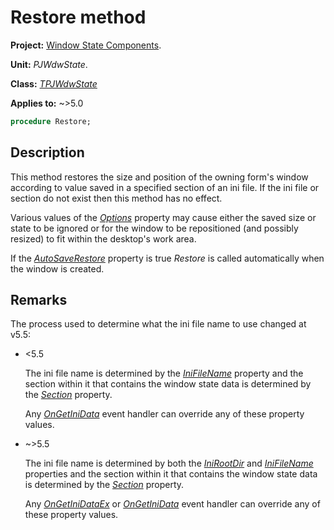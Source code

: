 # Restore method

**Project:** [Window State Components](../API.md).

**Unit:** _PJWdwState_.

**Class:** _[TPJWdwState](./TPJWdwState.md)_

**Applies to:** ~>5.0

```pascal
procedure Restore;
```

## Description

This method restores the size and position of the owning form's window according to value saved in a specified section of an ini file. If the ini file or section do not exist then this method has no effect.

Various values of the _[Options](./TPJCustomWdwState-Options.md)_ property may cause either the saved size or state to be ignored or for the window to be repositioned (and possibly resized) to fit within the desktop's work area.

If the _[AutoSaveRestore](./TPJCustomWdwState-AutoSaveRestore.md)_ property is true _Restore_ is called automatically when the window is created.

## Remarks

The process used to determine what the ini file name to use changed at v5.5:

* <5.5

    The ini file name is determined by the _[IniFileName](./TPJWdwState-IniFileName.md)_ property and the section within it that contains the window state data is determined by the _[Section](./TPJWdwState-Section.md)_ property.

    Any _[OnGetIniData](./TPJWdwState-OnGetIniData.md)_ event handler can override any of these property values.

* ~>5.5

    The ini file name is determined by both the _[IniRootDir](./TPJWdwState-IniRootDir.md)_ and _[IniFileName](./TPJWdwState-IniFileName.md)_ properties and the section within it that contains the window state data is determined by the _[Section](./TPJWdwState-Section.md)_ property.

    Any _[OnGetIniDataEx](./TPJWdwState-OnGetIniDataEx.md)_ or _[OnGetIniData](./TPJWdwState-OnGetIniData.md)_ event handler can override any of these property values.
